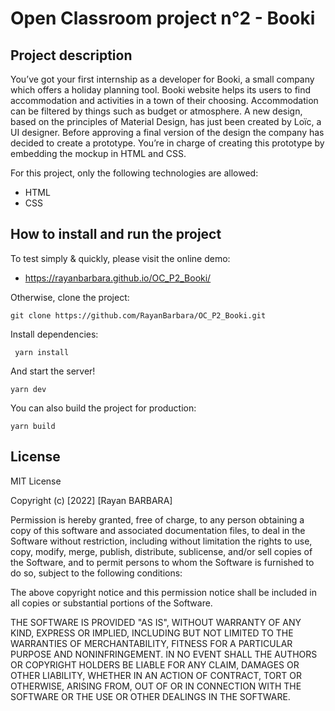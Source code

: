 # Open Classroom project n°2 - Booki

## Project description
You’ve got your first internship as a developer for Booki, a small company which offers a holiday planning tool. 
Booki website helps its users to find accommodation and activities in a town of their choosing. 
Accommodation can be filtered by things such as budget or atmosphere.
A new design, based on the principles of Material Design, has just been created by Loïc, a UI designer.
Before approving a final version of the design the company has decided to create a prototype. 
You’re in charge of creating this prototype by embedding the mockup in HTML and CSS.

For this project, only the following technologies are allowed:

- HTML
- CSS

## How to install and run the project

To test simply & quickly, please visit the online demo: 
- https://rayanbarbara.github.io/OC_P2_Booki/

Otherwise, clone the project:
```terminal
git clone https://github.com/RayanBarbara/OC_P2_Booki.git
```

Install dependencies:
```terminal
 yarn install
```

And start the server!
```terminal
yarn dev
```

You can also build the project for production:
```terminal
yarn build
```

## License

MIT License

Copyright (c) [2022] [Rayan BARBARA]

Permission is hereby granted, free of charge, to any person obtaining a copy
of this software and associated documentation files, to deal
in the Software without restriction, including without limitation the rights
to use, copy, modify, merge, publish, distribute, sublicense, and/or sell
copies of the Software, and to permit persons to whom the Software is
furnished to do so, subject to the following conditions:

The above copyright notice and this permission notice shall be included in all
copies or substantial portions of the Software.

THE SOFTWARE IS PROVIDED "AS IS", WITHOUT WARRANTY OF ANY KIND, EXPRESS OR
IMPLIED, INCLUDING BUT NOT LIMITED TO THE WARRANTIES OF MERCHANTABILITY,
FITNESS FOR A PARTICULAR PURPOSE AND NONINFRINGEMENT. IN NO EVENT SHALL THE
AUTHORS OR COPYRIGHT HOLDERS BE LIABLE FOR ANY CLAIM, DAMAGES OR OTHER
LIABILITY, WHETHER IN AN ACTION OF CONTRACT, TORT OR OTHERWISE, ARISING FROM,
OUT OF OR IN CONNECTION WITH THE SOFTWARE OR THE USE OR OTHER DEALINGS IN THE
SOFTWARE.
